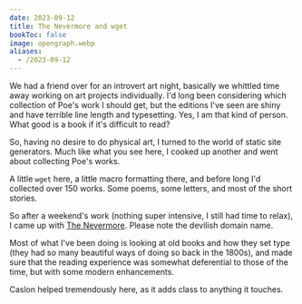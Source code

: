 ```yaml
---
date: 2023-09-12
title: The Nevermore and wget
bookToc: false
image: opengraph.webp
aliases:
  - /2023-09-12
---
```


We had a friend over for an introvert art night, basically we whittled time away working on art projects individually. I'd long been considering which collection of Poe's work I should get, but the editions I've seen are shiny and have terrible line length and typesetting. Yes, I am that kind of person. What good is a book if it's difficult to read?

So, having no desire to do physical art, I turned to the world of static site generators. Much like what you see here, I cooked up another and went about collecting Poe's works. 

A little `wget` here, a little macro formatting there, and before long I'd collected over 150 works. Some poems, some letters, and most of the short stories.

So after a weekend's work (nothing super intensive, I still had time to relax), I came up with [The Nevermore](https://nevermore.rip). Please note the devilish domain name.

Most of what I've been doing is looking at old books and how they set type (they had so many beautiful ways of doing so back in the 1800s), and made sure that the reading experience was somewhat deferential to those of the time, but with some modern enhancements. 

Caslon helped tremendously here, as it adds class to anything it touches.